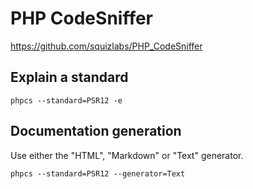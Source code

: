 # PHP CodeSniffer

https://github.com/squizlabs/PHP_CodeSniffer

## Explain a standard

```
phpcs --standard=PSR12 -e
```

## Documentation generation

Use either the "HTML", "Markdown" or "Text" generator.

```
phpcs --standard=PSR12 --generator=Text
```
